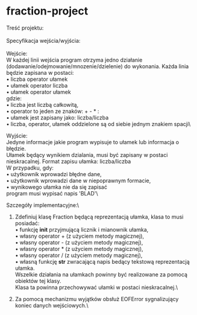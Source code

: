 # fraction-project

Treść projektu:\
\
Specyfikacja wejścia/wyjścia:\
\
Wejście: \
W każdej linii wejścia program otrzyma jedno działanie (dodawanie/odejmowanie/mnozenie/dzielenie) do wykonania. Każda linia będzie zapisana w postaci:\
• liczba operator ułamek\
• ułamek operator liczba\
• ułamek operator ułamek\
gdzie:\
• liczba jest liczbą całkowitą,\
• operator to jeden ze znaków: + - * :\
• ułamek jest zapisany jako: liczba/liczba\
• liczba, operator, ułamek oddzielone są od siebie jednym znakiem spacji\

Wyjście: \
Jedyne informacje jakie program wypisuje to ułamek lub informacja o błędzie.\
Ułamek będący wynikiem dzialania, musi być zapisany w postaci nieskracalnej. Format zapisu ułamka: liczba/liczba\
W przypadku, gdy:\
• użytkownik wprowadzi błędne dane,\
• użytkownik wprowadzi dane w niepoprawnym formacie,\
• wynikowego ułamka nie da się zapisać\
program musi wypisać napis 'BLAD'\

Szczegóły implementacyjne:\

1. Zdefiniuj klasę Fraction będącą reprezentacją ułamka, klasa to musi posiadać:\
• funkcję __init__ przyjmującą licznik i mianownik ułamka,\
• własny operator + (z użyciem metody magicznej),\
• własny operator - (z użyciem metody magicznej),\
• własny operator * (z użyciem metody magicznej),\
• własny operator / (z użyciem metody magicznej),\
• własną funkcję __str__ zwracającą napis bedący tekstową reprezentacją ułamka.\
Wszelkie działania na ułamkach powinny być realizowane za pomocą obiektów tej klasy.\
Klasa ta powinna przechowywać ułamki w postaci nieskracalnej.\

2. Za pomocą mechanizmu wyjątków obsłuż EOFError sygnalizujący koniec danych wejściowych.\
